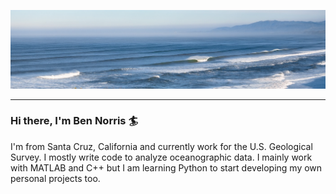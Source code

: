 ![Header](https://github.com/bknorris/bknorris/blob/master/NorthWestOffshore.PNG "Header")
<hr size=”2″ noshade>

### Hi there, I'm Ben Norris :surfer:

I'm from Santa Cruz, California and currently work for the U.S. Geological Survey. I mostly write code to analyze oceanographic data. I mainly work with MATLAB and C++ but I am learning Python to start developing my own personal projects too. 

